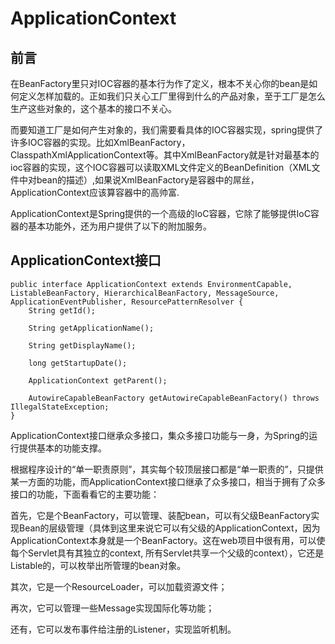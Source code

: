 # ApplicationContext

## 前言

在BeanFactory里只对IOC容器的基本行为作了定义，根本不关心你的bean是如何定义怎样加载的。正如我们只关心工厂里得到什么的产品对象，至于工厂是怎么生产这些对象的，这个基本的接口不关心。

而要知道工厂是如何产生对象的，我们需要看具体的IOC容器实现，spring提供了许多IOC容器的实现。比如XmlBeanFactory，ClasspathXmlApplicationContext等。其中XmlBeanFactory就是针对最基本的ioc容器的实现，这个IOC容器可以读取XML文件定义的BeanDefinition（XML文件中对bean的描述）,如果说XmlBeanFactory是容器中的屌丝，ApplicationContext应该算容器中的高帅富.

ApplicationContext是Spring提供的一个高级的IoC容器，它除了能够提供IoC容器的基本功能外，还为用户提供了以下的附加服务。

## ApplicationContext接口

```
public interface ApplicationContext extends EnvironmentCapable, ListableBeanFactory, HierarchicalBeanFactory, MessageSource, ApplicationEventPublisher, ResourcePatternResolver {
    String getId();

    String getApplicationName();

    String getDisplayName();

    long getStartupDate();

    ApplicationContext getParent();

    AutowireCapableBeanFactory getAutowireCapableBeanFactory() throws IllegalStateException;
}
```

ApplicationContext接口继承众多接口，集众多接口功能与一身，为Spring的运行提供基本的功能支撑。

根据程序设计的“单一职责原则”，其实每个较顶层接口都是“单一职责的”，只提供某一方面的功能，而ApplicationContext接口继承了众多接口，相当于拥有了众多接口的功能，下面看看它的主要功能：

首先，它是个BeanFactory，可以管理、装配bean，可以有父级BeanFactory实现Bean的层级管理（具体到这里来说它可以有父级的ApplicationContext，因为ApplicationContext本身就是一个BeanFactory。这在web项目中很有用，可以使每个Servlet具有其独立的context, 所有Servlet共享一个父级的context），它还是Listable的，可以枚举出所管理的bean对象。

其次，它是一个ResourceLoader，可以加载资源文件；

再次，它可以管理一些Message实现国际化等功能；

还有，它可以发布事件给注册的Listener，实现监听机制。

